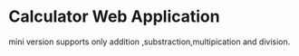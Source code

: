 ﻿# Calculator Web Application
 mini version supports only addition ,substraction,multipication and division.


